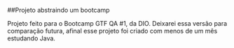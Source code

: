 ##Projeto abstraindo um bootcamp

Projeto feito para o Bootcamp GTF QA #1, da DIO.
Deixarei essa versão para comparação futura, afinal esse projeto foi criado com menos de um mês estudando Java.
